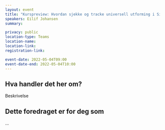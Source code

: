 ```yaml
---
layout: event
title: "Kurspreview: Hvordan sjekke og tracke universell utforming i Siteimprove"
speakers: Eilif Johansen
summary:

privacy: public
location-type: Teams
location-name:
location-link:
registration-link:

event-date: 2022-05-04T09:00
event-date-end: 2022-05-04T10:00
---
```

## Hva handler det her om?
Beskrivelse

## Dette foredraget er for deg som
...
